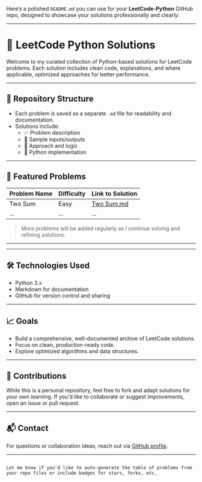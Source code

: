 Here’s a polished `README.md` you can use for your **LeetCode-Python** GitHub repo, designed to showcase your solutions professionally and clearly:

---


# 🧠 LeetCode Python Solutions

Welcome to my curated collection of Python-based solutions for LeetCode problems. Each solution includes clean code, explanations, and where applicable, optimized approaches for better performance.

---

## 📂 Repository Structure

- Each problem is saved as a separate `.md` file for readability and documentation.
- Solutions include:
  - ✅ Problem description
  - 🧪 Sample inputs/outputs
  - 🧠 Approach and logic
  - 🧮 Python implementation

---

## 📌 Featured Problems

| Problem Name       | Difficulty | Link to Solution |
|--------------------|------------|------------------|
| Two Sum            | Easy       | [Two Sum.md](./Two%20Sum.md) |
| ...                | ...        | ...              |

> More problems will be added regularly as I continue solving and refining solutions.

---



---

## 🛠️ Technologies Used

- Python 3.x
- Markdown for documentation
- GitHub for version control and sharing

---

## 📈 Goals

- Build a comprehensive, well-documented archive of LeetCode solutions.
- Focus on clean, production-ready code.
- Explore optimized algorithms and data structures.

---

## 🙌 Contributions

While this is a personal repository, feel free to fork and adapt solutions for your own learning. If you'd like to collaborate or suggest improvements, open an issue or pull request.

---

## 📬 Contact

For questions or collaboration ideas, reach out via [GitHub profile](https://github.com/BEASTROHO).

---

```

Let me know if you'd like to auto-generate the table of problems from your repo files or include badges for stars, forks, etc.
